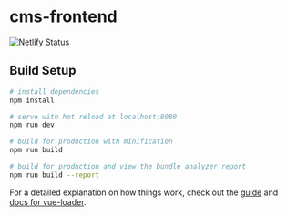 # cms-frontend

[![Netlify Status](https://api.netlify.com/api/v1/badges/b8852e80-5a0c-40e8-9304-847224720390/deploy-status)](https://app.netlify.com/sites/spleet/deploys)

## Build Setup

``` bash
# install dependencies
npm install

# serve with hot reload at localhost:8080
npm run dev

# build for production with minification
npm run build

# build for production and view the bundle analyzer report
npm run build --report
```

For a detailed explanation on how things work, check out the [guide](http://vuejs-templates.github.io/webpack/) and [docs for vue-loader](http://vuejs.github.io/vue-loader).
